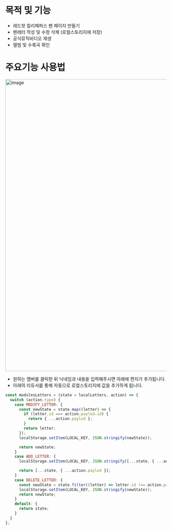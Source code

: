 # 목적 및 기능

* 레드핫 칠리페퍼스 팬 페이지 만들기
* 팬레터 작성 및 수정 삭제 (로컬스토리지에 저장)
* 공식뮤직비디오 재생
* 앨범 및 수록곡 확인

# 주요기능 사용법
<img width="913" alt="image" src="https://github.com/peeChulchul/S_FanPage/assets/144536397/022700e5-7e87-4be6-a597-cd20fadbcb3a">

* 원하는 맴버를 클릭한 뒤 닉네임과 내용을 입력해주시면 아래에 편지가 추가됩니다.
* 아래의 리듀서를 통해 자동으로 로컬스토리지에 값을 추가하게 됩니다.
```javascript
const modulesLetters = (state = localLetters, action) => {
  switch (action.type) {
    case MODIFY_LETTER: {
      const newState = state.map((letter) => {
        if (letter.id === action.paylod.id) {
          return { ...action.paylod };
        }
        return letter;
      });
      localStorage.setItem(LOCAL_KEY, JSON.stringify(newState));

      return newState;
    }
    case ADD_LETTER: {
      localStorage.setItem(LOCAL_KEY, JSON.stringify([...state, { ...action.paylod }]));

      return [...state, { ...action.paylod }];
    }
    case DELETE_LETTER: {
      const newState = state.filter((letter) => letter.id !== action.paylod);
      localStorage.setItem(LOCAL_KEY, JSON.stringify(newState));
      return newState;
    }
    default: {
      return state;
    }
  }
};
```

